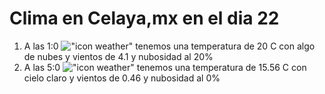 # Clima en Celaya,mx en el dia 22

1. A las 1:0 !["icon weather"](http://openweathermap.org/img/w/02n.png) tenemos una temperatura de 20 C con algo de nubes y  vientos de 4.1 y nubosidad al 20%
1. A las 5:0 !["icon weather"](http://openweathermap.org/img/w/01n.png) tenemos una temperatura de 15.56 C con cielo claro y  vientos de 0.46 y nubosidad al 0%
